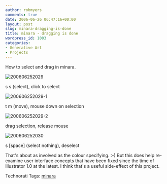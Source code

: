 ```yaml
---
author: robmyers
comments: true
date: 2006-06-26 06:47:16+00:00
layout: post
slug: minara-dragging-is-done
title: minara - dragging is done
wordpress_id: 1003
categories:
- Generative Art
- Projects
---
```


  
How to select and drag in minara.  


  
![200606252029](/wp-content/uploads/2006/06/200606252029.jpg)  


  
s s (select), click to select  


  
![200606252029-1](/wp-content/uploads/2006/06/200606252029-1.jpg)  


  
t m (move), mouse down on selection  


  
![200606252029-2](/wp-content/uploads/2006/06/200606252029-2.jpg)  


  
drag selection, release mouse  


  
![200606252030](/wp-content/uploads/2006/06/200606252030.jpg)  


  
s [space] (select nothing),  deselect  


  
That's about as involved as the colour specifying. :-) But this does help re-examine user interface concepts that have been fixed since the time of Illustrator 1.0 at the latest. I think that's a useful side-effect of this project.  


  


Technorati Tags: [minara](http://www.technorati.com/tag/minara)

  


